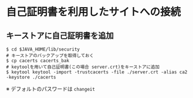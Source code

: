 # 自己証明書を利用したサイトへの接続

## キーストアに自己証明書を追加

```
$ cd $JAVA_HOME/lib/security
# キーストアのバックアップを取得しておく
$ cp cacerts cacerts_bak
# keytoolを用いて自己証明書(この場合 server.crt)をキーストアに追加
$ keytool keytool -import -trustcacerts -file ./server.crt -alias ca2 -keystore ./cacerts
```

※ デフォルトのパスワードは `changeit`
